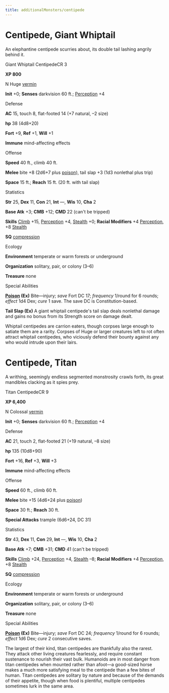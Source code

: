 ```yaml
---
title: additionalMonsters/centipede
---
```

# Centipede, Giant Whiptail

An elephantine centipede scurries about, its double tail lashing angrily behind it.

Giant Whiptail CentipedeCR 3

**XP 800**

N Huge [vermin](monsters/creatureTypes.md#_vermin)

**Init** +0; **Senses** darkvision 60 ft.; [Perception](additionalMonsters/../skills/perception.md#_perception) +4

Defense

**AC** 15, touch 8, flat-footed 14 (+7 natural, –2 size)

**hp** 38 (4d8+20)

**Fort** +9, **Ref** +1, **Will** +1

**Immune** mind-affecting effects

Offense

**Speed** 40 ft., climb 40 ft.

**Melee** bite +8 (2d6+7 plus [poison](monsters/universalMonsterRules.md#_poison-(ex-or-su))), tail slap +3 (1d3 nonlethal plus trip)

**Space** 15 ft.; **Reach** 15 ft. (20 ft. with tail slap)

Statistics

**Str** 25, **Dex** 11, **Con** 21, **Int** —, **Wis** 10, **Cha** 2

**Base Atk** +3; **CMB** +12; **CMD** 22 (can't be tripped)

**Skills** [Climb](additionalMonsters/../skills/climb.md#_climb) +15, [Perception](additionalMonsters/../skills/perception.md#_perception) +4, [Stealth](additionalMonsters/../skills/stealth.md#_stealth) +0; **Racial Modifiers** +4 [Perception](additionalMonsters/../skills/perception.md#_perception), +8 [Stealth](additionalMonsters/../skills/stealth.md#_stealth)

**SQ** [compression](monsters/universalMonsterRules.md#_compression)

Ecology

**Environment** temperate or warm forests or underground

**Organization** solitary, pair, or colony (3–6)

**Treasure** none

Special Abilities

**[Poison](monsters/universalMonsterRules.md#_poison-(ex-or-su)) (Ex)** Bite—injury; _save_ Fort DC 17; _frequency_ 1/round for 6 rounds; _effect_ 1d4 Dex; _cure_ 1 save. The save DC is Constitution-based.

**Tail Slap (Ex)** A giant whiptail centipede's tail slap deals nonlethal damage and gains no bonus from its Strength score on damage dealt.

Whiptail centipedes are carrion eaters, though corpses large enough to satiate them are a rarity. Corpses of Huge or larger creatures left to rot often attract whiptail centipedes, who viciously defend their bounty against any who would intrude upon their lairs.

# Centipede, Titan

A writhing, seemingly endless segmented monstrosity crawls forth, its great mandibles clacking as it spies prey.

Titan CentipedeCR 9

**XP 6,400**

N Colossal [vermin](monsters/creatureTypes.md#_vermin)

**Init** +0; **Senses** darkvision 60 ft.; [Perception](additionalMonsters/../skills/perception.md#_perception) +4

Defense

**AC** 21, touch 2, flat-footed 21 (+19 natural, –8 size)

**hp** 135 (10d8+90)

**Fort** +16, **Ref** +3, **Will** +3

**Immune** mind-affecting effects

Offense

**Speed** 60 ft., climb 60 ft.

**Melee** bite +15 (4d6+24 plus [poison](monsters/universalMonsterRules.md#_poison-(ex-or-su)))

**Space** 30 ft.; **Reach** 30 ft.

**Special Attacks** trample (6d6+24, DC 31)

Statistics

**Str** 43, **Dex** 11, **Con** 29, **Int** —, **Wis** 10, **Cha** 2

**Base Atk** +7; **CMB** +31; **CMD** 41 (can't be tripped)

**Skills** [Climb](additionalMonsters/../skills/climb.md#_climb) +24, [Perception](additionalMonsters/../skills/perception.md#_perception) +4, [Stealth](additionalMonsters/../skills/stealth.md#_stealth) –8; **Racial Modifiers** +4 [Perception](additionalMonsters/../skills/perception.md#_perception), +8 [Stealth](additionalMonsters/../skills/stealth.md#_stealth)

**SQ** [compression](monsters/universalMonsterRules.md#_compression)

Ecology

**Environment** temperate or warm forests or underground

**Organization** solitary, pair, or colony (3–6)

**Treasure** none

Special Abilities

**[Poison](monsters/universalMonsterRules.md#_poison-(ex-or-su)) (Ex)** Bite—injury; _save_ Fort DC 24; _frequency_ 1/round for 6 rounds; _effect_ 1d6 Dex; _cure_ 2 consecutive saves.

The largest of their kind, titan centipedes are thankfully also the rarest. They attack other living creatures fearlessly, and require constant sustenance to nourish their vast bulk. Humanoids are in most danger from titan centipedes when mounted rather than afoot—a good-sized horse makes a much more satisfying meal to the centipede than a few bites of human. Titan centipedes are solitary by nature and because of the demands of their appetite, though when food is plentiful, multiple centipedes sometimes lurk in the same area.

